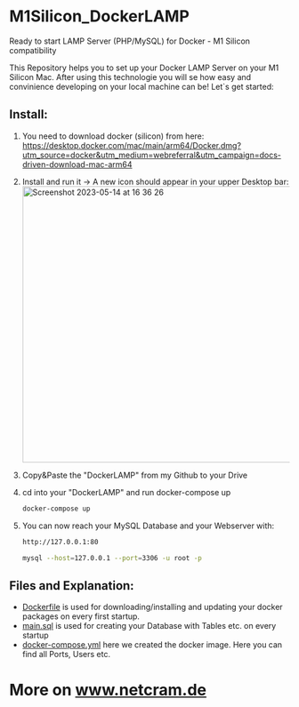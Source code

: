 # M1Silicon_DockerLAMP
Ready to start LAMP Server (PHP/MySQL) for Docker - M1 Silicon compatibility

This Repository helps you to set up your Docker LAMP Server on your M1 Silicon Mac. 
After using this technologie you will se how easy and convinience developing on your local machine can be!
Let`s get started:


  ## Install:

1. You need to download docker (silicon) from here: https://desktop.docker.com/mac/main/arm64/Docker.dmg?utm_source=docker&utm_medium=webreferral&utm_campaign=docs-driven-download-mac-arm64
2. Install and run it -> A new icon should appear in your upper Desktop bar:
    <img width="497" alt="Screenshot 2023-05-14 at 16 36 26" src="https://github.com/weristdominik/M1Silicon_DockerLAMP/assets/47948163/f2e73db1-b048-49e0-94aa-9c69d978173d">

3. Copy&Paste the "DockerLAMP" from my Github to your Drive

4. cd into your "DockerLAMP" and run docker-compose up
    ```bash
    docker-compose up
    ```
5. You can now reach your MySQL Database and your Webserver with:
    ```bash
    http://127.0.0.1:80
    ```
    ```bash
    mysql --host=127.0.0.1 --port=3306 -u root -p
    ```
    
    
    
  ## Files and Explanation:
  - [Dockerfile](https://github.com/weristdominik/M1Silicon_DockerLAMP/blob/main/DockerLAMP/php/Dockerfile) is used for downloading/installing and updating your docker packages on every first startup.
  - [main.sql](https://github.com/weristdominik/M1Silicon_DockerLAMP/blob/main/DockerLAMP/db/main.sql) is used for creating your Database with Tables etc. on every startup
  - [docker-compose.yml](https://github.com/weristdominik/M1Silicon_DockerLAMP/blob/main/DockerLAMP/docker-compose.yml) here we created the docker image. Here you can find all Ports, Users etc.

# More on www.netcram.de

    

